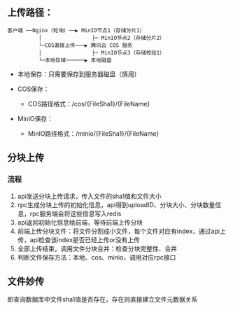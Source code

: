 
## 上传路径：

```plaintext
客户端 ──Nginx（轮询）──▶ MinIO节点1（存储分片1）
          │                ├─ MinIO节点2（存储分片2）
          └─COS直接上传───▶ 腾讯云 COS 服务
          │                ├─ MinIO节点3（存储校验1）
          └─本地存储──────▶ 本地磁盘
```


* 本地保存：只需要保存到服务器磁盘（慎用）
* COS保存：
    * COS路径格式：/cos/{FileSha1}/{FileName}

* MinIO保存：
    * MinIO路径格式：/minio/{FileSha1}/{FileName}

## 分块上传

### 流程
1. api发送分块上传请求，传入文件的sha1值和文件大小
2. rpc生成分块上传的初始化信息，api得到uploadID、分块大小、分块数量信息，rpc服务端会将这些信息写入redis
3. api返回初始化信息给前端，等待前端上传分块
4. 前端上传分块文件：将文件分割成小文件，每个文件对应有index，通过api上传，api检查该index是否已经上传or没有上传
5. 全部上传结束，调用文件分块合并：检查分块完整性、合并
6. 判断文件保存方法：本地、cos、minio，调用对应rpc接口


## 文件妙传

即查询数据库中文件sha1值是否存在，存在则直接建立文件元数据关系



